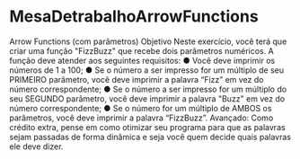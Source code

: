 ﻿# MesaDetrabalhoArrowFunctions
Arrow Functions (com parâmetros)
Objetivo
Neste exercício, você terá que criar uma função "FizzBuzz" que recebe dois parâmetros numéricos.
A função deve atender aos seguintes requisitos:
●	Você deve imprimir os números de 1 a 100;
●	Se o número a ser impresso for um múltiplo de seu PRIMEIRO parâmetro, você deve imprimir a palavra “Fizz” em vez do número correspondente;
●	Se o número a ser impresso for um múltiplo do seu SEGUNDO parâmetro, você deve imprimir a palavra "Buzz" em vez do número correspondente;
●	Se o número for um múltiplo de AMBOS os parâmetros, você deve imprimir a palavra “FizzBuzz”.
Avançado: Como crédito extra, pense em como otimizar seu programa para que as palavras sejam passadas de forma dinâmica e seja você quem decide quais palavras ele deve dizer.
